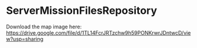 # ServerMissionFilesRepository

Download the map image here: https://drive.google.com/file/d/1TL14FcrJRTzchw9h59PONKrwrJDntwcD/view?usp=sharing
